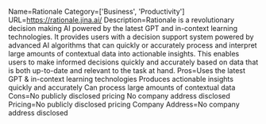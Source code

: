 Name=Rationale
Category=['Business', 'Productivity']
URL=https://rationale.jina.ai/
Description=Rationale is a revolutionary decision making AI powered by the latest GPT and in-context learning technologies. It provides users with a decision support system powered by advanced AI algorithms that can quickly or accurately process and interpret large amounts of contextual data into actionable insights. This enables users to make informed decisions quickly and accurately based on data that is both up-to-date and relevant to the task at hand.
Pros=Uses the latest GPT & in-context learning technologies Produces actionable insights quickly and accurately Can process large amounts of contextual data
Cons=No publicly disclosed pricing No company address disclosed
Pricing=No publicly disclosed pricing
Company Address=No company address disclosed
